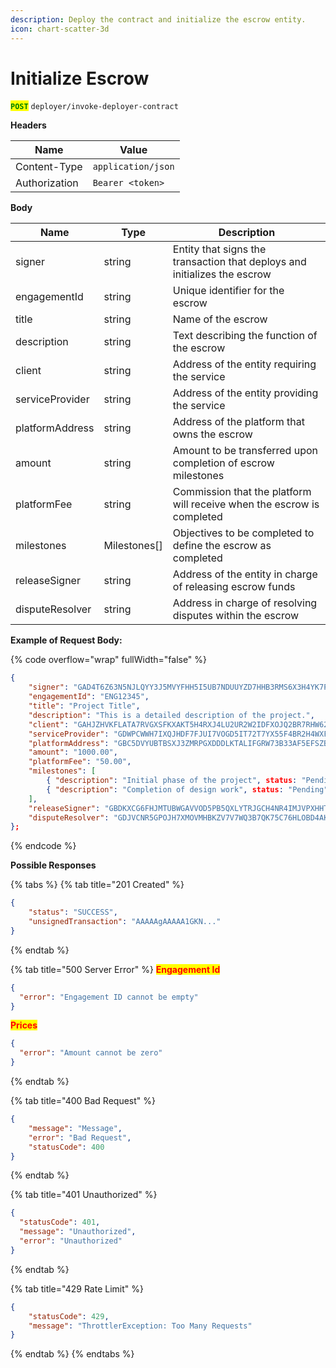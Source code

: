 ```yaml
---
description: Deploy the contract and initialize the escrow entity.
icon: chart-scatter-3d
---
```


# Initialize Escrow

<mark style="color:green;">**`POST`**</mark> `deployer/invoke-deployer-contract`

**Headers**

| Name          | Value              |
| ------------- | ------------------ |
| Content-Type  | `application/json` |
| Authorization | `Bearer <token>`   |

**Body**

| Name            | Type          | Description                                                               |
| --------------- | ------------- | ------------------------------------------------------------------------- |
| signer          | string        | Entity that signs the transaction that deploys and initializes the escrow |
| engagementId    | string        | Unique identifier for the escrow                                          |
| title           | string        | Name of the escrow                                                        |
| description     | string        | Text describing the function of the escrow                                |
| client          | string        | Address of the entity requiring the service                               |
| serviceProvider | string        | Address of the entity providing the service                               |
| platformAddress | string        | Address of the platform that owns the escrow                              |
| amount          | string        | Amount to be transferred upon completion of escrow milestones             |
| platformFee     | string        | Commission that the platform will receive when the escrow is completed    |
| milestones      | Milestones\[] | Objectives to be completed to define the escrow as completed              |
| releaseSigner   | string        | Address of the entity in charge of releasing escrow funds                 |
| disputeResolver | string        | Address in charge of resolving disputes within the escrow                 |

**Example of Request Body:**

{% code overflow="wrap" fullWidth="false" %}
```json
{
	"signer": "GAD4T6Z63N5NJLQYY3J5MVYFHH5I5UB7NDUUYZD7HHB3RMS6X3H4YK7P", 
	"engagementId": "ENG12345",
	"title": "Project Title",
	"description": "This is a detailed description of the project.",
	"client": "GAHJZHVKFLATA7RVGXSFKXAKT5H4RXJ4LU2UR2W2IDFXOJQ2BR7RHW62",
	"serviceProvider": "GDWPCWWH7IXQJHDF7FJUI7VOGD5IT72T7YX55F4BR2H4WXFRBVMBK6A3", 
	"platformAddress": "GBC5DVYUBTBSXJ3ZMRPGXDDDLKTALIFGRW73B33AF5EFSZBUECKSFO4R",
	"amount": "1000.00",
	"platformFee": "50.00", 
	"milestones": [
		{ "description": "Initial phase of the project", status: "Pending" },
		{ "description": "Completion of design work", status: "Pending" }
	],
	"releaseSigner": "GBDKXCG6FHJMTUBWGAVVOD5PB5QXLYTRJGCH4NR4IMJVPXHHTBBXPY3V",
	"disputeResolver": "GDJVCNR5GPOJH7XMOVMHBKZV7V7WQ3B7QK75C76HLOBD4AKHFG5OCARJ"
};
```
{% endcode %}

**Possible Responses**

{% tabs %}
{% tab title="201 Created" %}
```json
{
    "status": "SUCCESS",
    "unsignedTransaction": "AAAAAgAAAAA1GKN..."
}
```
{% endtab %}

{% tab title="500 Server Error" %}
<mark style="color:red;">**Engagement Id**</mark>

```json
{
  "error": "Engagement ID cannot be empty"
}
```

<mark style="color:red;">**Prices**</mark>

```json
{
  "error": "Amount cannot be zero"
}
```
{% endtab %}

{% tab title="400 Bad Request" %}
```json
{
    "message": "Message",
    "error": "Bad Request",
    "statusCode": 400
}
```
{% endtab %}

{% tab title="401 Unauthorized" %}
```json
{
  "statusCode": 401,
  "message": "Unauthorized",
  "error": "Unauthorized"
}
```
{% endtab %}

{% tab title="429 Rate Limit" %}
```json
{
    "statusCode": 429,
    "message": "ThrottlerException: Too Many Requests"
}
```
{% endtab %}
{% endtabs %}

